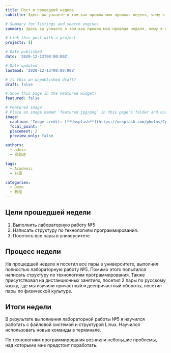 ```yaml
---
title: Пост о прошедшей неделе
subtitle: Здесь вы узнаете о том как прошла моя прошлая неделя, чему я научился и над чем работал.

# Summary for listings and search engines
summary: Здесь вы узнаете о том как прошла моя прошлая неделя, чему я научился и над чем работал.

# Link this post with a project
projects: []

# Date published
date: '2020-12-13T00:00:00Z'

# Date updated
lastmod: '2020-12-13T00:00:00Z'

# Is this an unpublished draft?
draft: false

# Show this page in the Featured widget?
featured: false

# Featured image
# Place an image named `featured.jpg/png` in this page's folder and customize its options here.
image:
  caption: 'Image credit: [**Unsplash**](https://unsplash.com/photos/CpkOjOcXdUY)'
  focal_point: ''
  placement: 2
  preview_only: false

authors:
  - admin
  - 吳恩達

tags:
  - Academic
  - 开源

categories:
  - Demo
  - 教程
---
```



## Цели прошедшей недели

1. Выполнить лабораторную работу №5
2. Написать структуру по технологиям программирования.
3. Посетить все пары в университете

## Процесс недели

На прошедшей неделе я посетил все пары в университете, выполнил полностью лабораторную работу №5. Помимо этого попытался написать структуру по технологиям программирования. 
Также присутствовал на дистанционных занятиях, посетил 2 пары по русскому языку, где мы изучили причастный и деепричастный обороты, посетил пары по физической культуре.

## Итоги недели

В результате выполнения лабораторной работы №5 я научился работать с файловой системой и структурой Linux. Научился использовать новые команды в терминале.

По технологиям программирования возникли небольшие проблемы, над которыми мне предстоит поработать.




